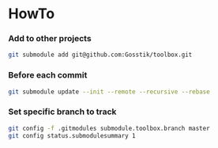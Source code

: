# HowTo

### Add to other projects

```bash
git submodule add git@github.com:Gosstik/toolbox.git
```


### Before each commit

```bash
git submodule update --init --remote --recursive --rebase
```


### Set specific branch to track

```bash
git config -f .gitmodules submodule.toolbox.branch master
git config status.submodulesummary 1
```
